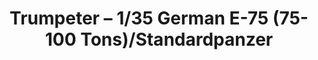 ---
layout: product
title: "Trumpeter – 1/35 German E-75 (75-100 Tons)/Standardpanzer"
price: "4100" 
desc: "N/A"
img_path: "/assets/img/TRU01538.jpg"
brand: "N/A"
available: false
special_offer: false
new: false
soon: false
cat: "010000"
subcat: "013400"
subsubcat: "0N/A"
sifra: "TRU01538"
popular: false
---